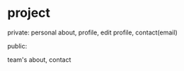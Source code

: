 # project


private:
personal
about, profile, edit profile, contact(email)

public:

team's about, contact